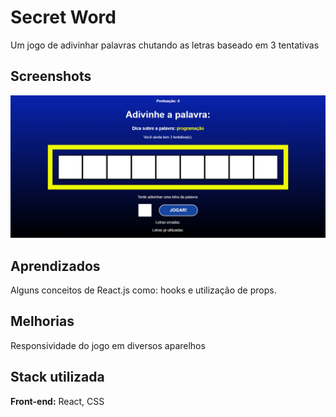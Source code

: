 
# Secret Word

Um jogo de adivinhar palavras chutando as letras baseado em 3 tentativas

## Screenshots

![App Screenshot](./public/game.png)


## Aprendizados


Alguns conceitos de React.js como: hooks e utilização de props.


## Melhorias

Responsividade do jogo em diversos aparelhos

## Stack utilizada

**Front-end:** React, CSS

